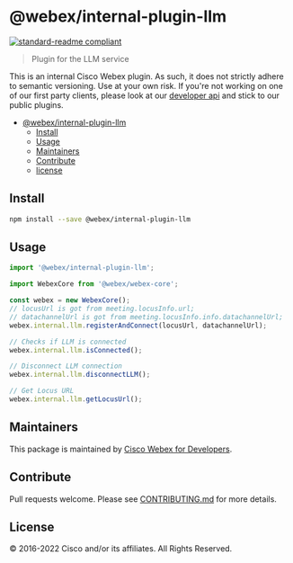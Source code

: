 # @webex/internal-plugin-llm

[![standard-readme compliant](https://img.shields.io/badge/readme%20style-standard-brightgreen.svg?style=flat-square)](https://github.com/RichardLitt/standard-readme)

> Plugin for the LLM service

This is an internal Cisco Webex plugin. As such, it does not strictly adhere to semantic versioning. Use at your own risk. If you're not working on one of our first party clients, please look at our [developer api](https://developer.webex.com/) and stick to our public plugins.

- [@webex/internal-plugin-llm](#webexinternal-plugin-llm)
  - [Install](#install)
  - [Usage](#usage)
  - [Maintainers](#maintainers)
  - [Contribute](#contribute)
  - [license](#license)

## Install

```bash
npm install --save @webex/internal-plugin-llm
```

## Usage

```js
import '@webex/internal-plugin-llm';

import WebexCore from '@webex/webex-core';

const webex = new WebexCore();
// locusUrl is got from meeting.locusInfo.url;
// datachannelUrl is got from meeting.locusInfo.info.datachannelUrl;
webex.internal.llm.registerAndConnect(locusUrl, datachannelUrl);

// Checks if LLM is connected
webex.internal.llm.isConnected();

// Disconnect LLM connection
webex.internal.llm.disconnectLLM();

// Get Locus URL
webex.internal.llm.getLocusUrl();
```

## Maintainers

This package is maintained by [Cisco Webex for Developers](https://developer.webex.com/).

## Contribute

Pull requests welcome. Please see [CONTRIBUTING.md](https://github.com/webex/webex-js-sdk/blob/master/CONTRIBUTING.md) for more details.

## License

© 2016-2022 Cisco and/or its affiliates. All Rights Reserved.
